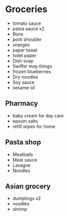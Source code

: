 # Groceries

- tomato sauce
- pasta sauce x2
- Buns
- pork shoulder
- oranges
- paper towel
- toilet paper
- Dish soap
- Swiffer mop things
- frozen blueberries
- Dry noodles
- Soy sauce
- sesame oil

## Pharmacy

- baby cream for day care
- epsom salts
- refill wipes for home

## Pasta shop

- Meatballs
- Meat sauce
- Lasagne
- Noodles

## Asian grocery

- dumplings x2
- noodles
- shrimp
